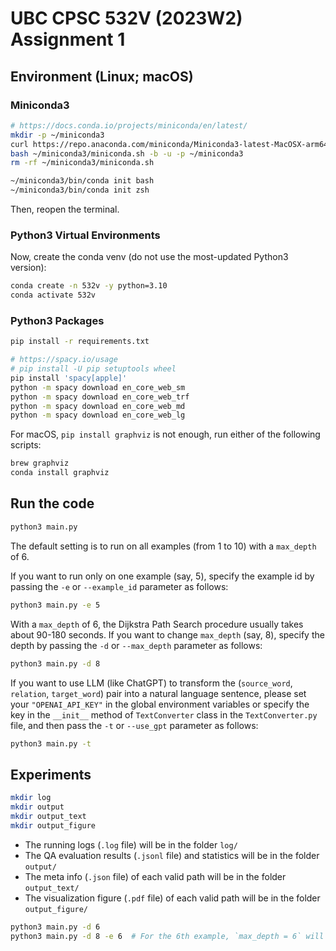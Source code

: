 # UBC CPSC 532V (2023W2) Assignment 1

## Environment (Linux; macOS)

### Miniconda3

```bash
# https://docs.conda.io/projects/miniconda/en/latest/
mkdir -p ~/miniconda3
curl https://repo.anaconda.com/miniconda/Miniconda3-latest-MacOSX-arm64.sh -o ~/miniconda3/miniconda.sh
bash ~/miniconda3/miniconda.sh -b -u -p ~/miniconda3
rm -rf ~/miniconda3/miniconda.sh

~/miniconda3/bin/conda init bash
~/miniconda3/bin/conda init zsh
```

Then, reopen the terminal.

### Python3 Virtual Environments

Now, create the conda venv (do not use the most-updated Python3 version):

```bash
conda create -n 532v -y python=3.10
conda activate 532v
```

### Python3 Packages

```bash
pip install -r requirements.txt
```

```bash
# https://spacy.io/usage
# pip install -U pip setuptools wheel
pip install 'spacy[apple]'
python -m spacy download en_core_web_sm
python -m spacy download en_core_web_trf
python -m spacy download en_core_web_md
python -m spacy download en_core_web_lg
```

For macOS, `pip install graphviz` is not enough, run either of the following scripts:

```bash
brew graphviz
conda install graphviz
```

## Run the code

```bash
python3 main.py
```

The default setting is to run on all examples (from 1 to 10) with a `max_depth` of 6.

If you want to run only on one example (say, 5), 
specify the example id by passing the `-e` or `--example_id` parameter as follows:

```bash
python3 main.py -e 5
```

With a `max_depth` of 6, the Dijkstra Path Search procedure usually takes about 90-180 seconds.
If you want to change `max_depth` (say, 8), 
specify the depth by passing the `-d` or `--max_depth` parameter as follows:

```bash
python3 main.py -d 8
```

If you want to use LLM (like ChatGPT) to transform the (`source_word`, `relation`, `target_word`) pair into
a natural language sentence, please set your `"OPENAI_API_KEY"` in the global environment variables or
specify the key in the `__init__` method of `TextConverter` class in the `TextConverter.py` file,
and then pass the `-t` or `--use_gpt` parameter as follows:

```bash
python3 main.py -t
```

## Experiments

```bash
mkdir log
mkdir output
mkdir output_text
mkdir output_figure
```

- The running logs (`.log` file) will be in the folder `log/`
- The QA evaluation results (`.jsonl` file) and statistics will be in the folder `output/`
- The meta info (`.json` file) of each valid path will be in the folder `output_text/`
- The visualization figure (`.pdf` file) of each valid path will be in the folder `output_figure/`

```bash
python3 main.py -d 6
python3 main.py -d 8 -e 6  # For the 6th example, `max_depth = 6` will result in no valid path for any choice.
```
